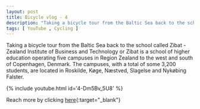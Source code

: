 ```yaml
---
layout: post
title: Bicycle vlog - 4
description: "Taking a bicycle tour from the Baltic Sea back to the school called Zibat"
tags: [ YouTube , Cycling ]
---
```


Taking a bicycle tour from the Baltic Sea back to the school called Zibat - Zealand Institute of Business and Technology or Zibat is a school of higher education operating five campuses in Region Zealand to the west and south of Copenhagen, Denmark. The campuses, with a total of some 3,200 students, are located in Roskilde, Køge, Næstved, Slagelse and Nykøbing Falster.


{% include youtube.html id='4-Dm5Bv_5U8' %}

Reach more by clicking [here](https://www.youtube.com/channel/UCCoJksLKmc7Kg78z7Y7U4iA){:target="_blank"} 